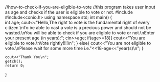 //how-to-check-if-you-are-eligible-to-vote
//this program takes user input as age and checks if the user is eligible to vote or not.
#include<iostream>
#include<conio.h>
using namespace std;
int main()
{    
    int age;
    cout<<"Hello,The right to vote is the fundamental right of every citizen.\nTo be able to cast a vote is a precious power and should not be wasted.\nYou will be able to check if you are eligible to vote or not.\nEnter your present age (in years):";
    cin>>age;
    if(age>=18){
        cout<<"You are eligible to vote.\nVote rightly!!!!\n";
    }
    else{
        cout<<"You are not eligible to vote.\nPlease wait for some more time i.e."<<18-age<<"year(s)\n";
    }

    
    cout<<"Thank You\n";
    getch();
    return 0;
    
}
